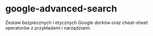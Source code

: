# google-advanced-search
Zestaw bezpiecznych i etycznych Google dorków oraz cheat-sheet operatorów z przykładami i narzędziami.
